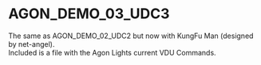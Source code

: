 # AGON_DEMO_03_UDC3
The same as AGON_DEMO_02_UDC2 but now with KungFu Man (designed by net-angel).<br>
Included is a file with the Agon Lights current VDU Commands.
